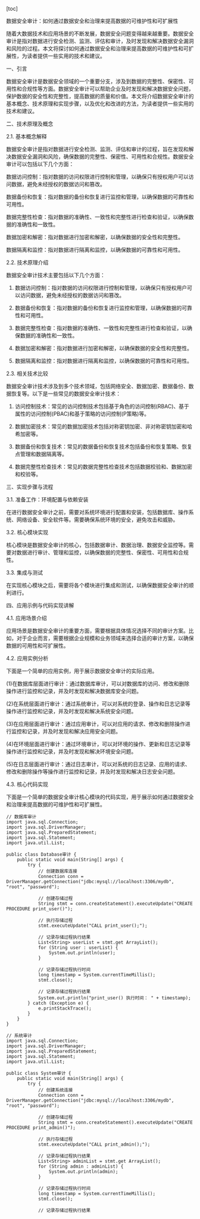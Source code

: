 
[toc]                    
                
                
数据安全审计：如何通过数据安全和治理来提高数据的可维护性和可扩展性

随着大数据技术和应用场景的不断发展，数据安全问题变得越来越重要。数据安全审计是指对数据进行安全检测、监测、评估和审计，及时发现和解决数据安全漏洞和风险的过程。本文将探讨如何通过数据安全和治理来提高数据的可维护性和可扩展性，为读者提供一些实用的技术和建议。

一、引言

数据安全审计是数据安全领域的一个重要分支，涉及到数据的完整性、保密性、可用性和合规性等方面。数据安全审计可以帮助企业及时发现和解决数据安全问题，保护数据的安全性和完整性，提高数据的质量和价值。本文将介绍数据安全审计的基本概念、技术原理和实现步骤，以及优化和改进的方法，为读者提供一些实用的技术和建议。

二、技术原理及概念

2.1. 基本概念解释

数据安全审计是指对数据进行安全检测、监测、评估和审计的过程，旨在发现和解决数据安全漏洞和风险，确保数据的完整性、保密性、可用性和合规性。数据安全审计可以包括以下几个方面：

数据访问控制：指对数据的访问权限进行控制和管理，以确保只有授权用户可以访问数据，避免未经授权的数据访问和篡改。

数据备份和恢复：指对数据的备份和恢复进行监控和管理，以确保数据的可靠性和可用性。

数据完整性检查：指对数据的准确性、一致性和完整性进行检查和验证，以确保数据的准确性和一致性。

数据加密和解密：指对数据进行加密和解密，以确保数据的安全性和完整性。

数据隔离和监控：指对数据进行隔离和监控，以确保数据的可靠性和可用性。

2.2. 技术原理介绍

数据安全审计技术主要包括以下几个方面：

1. 数据访问控制：指对数据的访问权限进行控制和管理，以确保只有授权用户可以访问数据，避免未经授权的数据访问和篡改。

2. 数据备份和恢复：指对数据的备份和恢复进行监控和管理，以确保数据的可靠性和可用性。

3. 数据完整性检查：指对数据的准确性、一致性和完整性进行检查和验证，以确保数据的准确性和一致性。

4. 数据加密和解密：指对数据进行加密和解密，以确保数据的安全性和完整性。

5. 数据隔离和监控：指对数据进行隔离和监控，以确保数据的可靠性和可用性。

2.3. 相关技术比较

数据安全审计技术涉及到多个技术领域，包括网络安全、数据加密、数据备份、数据恢复等。以下是一些常见的数据安全审计技术：

1. 访问控制技术：常见的访问控制技术包括基于角色的访问控制(RBAC)、基于属性的访问控制(PBAC)和基于策略的访问控制(P策略)等。

2. 数据加密技术：常见的数据加密技术包括对称密钥加密、非对称密钥加密和哈希加密等。

3. 数据备份和恢复技术：常见的数据备份和恢复技术包括备份和恢复策略、恢复点管理和数据隔离等。

4. 数据完整性检查技术：常见的数据完整性检查技术包括数据校验和、数据加密和校验等。

三、实现步骤与流程

3.1. 准备工作：环境配置与依赖安装

在进行数据安全审计之前，需要对系统环境进行配置和安装，包括数据库、操作系统、网络设备、安全软件等。需要确保系统环境的安全，避免攻击和威胁。

3.2. 核心模块实现

核心模块是数据安全审计的核心，包括数据审计、数据治理、数据安全监控等。需要对数据进行审计、管理和监控，以确保数据的完整性、保密性、可用性和合规性。

3.3. 集成与测试

在实现核心模块之后，需要将各个模块进行集成和测试，以确保数据安全审计的顺利进行。

四、应用示例与代码实现讲解

4.1. 应用场景介绍

应用场景是数据安全审计的重要方面，需要根据具体情况选择不同的审计方案。比如，对于企业而言，需要根据企业规模和业务领域来选择合适的审计方案，以确保数据的可用性和可扩展性。

4.2. 应用实例分析

下面是一个简单的应用实例，用于展示数据安全审计的实际应用。

(1)在数据库层面进行审计：通过数据库审计，可以对数据库的访问、修改和删除操作进行监控和记录，并及时发现和解决数据库安全问题。

(2)在系统层面进行审计：通过系统审计，可以对系统的登录、操作和日志记录等操作进行监控和记录，并及时发现和解决系统安全问题。

(3)在应用层面进行审计：通过应用审计，可以对应用的请求、修改和删除操作进行监控和记录，并及时发现和解决应用安全问题。

(4)在环境层面进行审计：通过环境审计，可以对环境的操作、更新和日志记录等操作进行监控和记录，并及时发现和解决环境安全问题。

(5)在日志层面进行审计：通过日志审计，可以对系统的日志记录、应用的请求、修改和删除操作等操作进行监控和记录，并及时发现和解决日志安全问题。

4.3. 核心代码实现

下面是一个简单的数据安全审计核心模块的代码实现，用于展示如何通过数据安全和治理来提高数据的可维护性和可扩展性。

```
// 数据库审计
import java.sql.Connection;
import java.sql.DriverManager;
import java.sql.PreparedStatement;
import java.sql.Statement;
import java.util.List;

public class Database审计 {
    public static void main(String[] args) {
        try {
            // 创建数据库连接
            Connection conn = DriverManager.getConnection("jdbc:mysql://localhost:3306/mydb", "root", "password");

            // 创建存储过程
            String stmt = conn.createStatement().executeUpdate("CREATE PROCEDURE print_user()");

            // 执行存储过程
            stmt.executeUpdate("CALL print_user();");

            // 记录存储过程执行结果
            List<String> userList = stmt.get ArrayList();
            for (String user : userList) {
                System.out.println(user);
            }

            // 记录存储过程执行时间
            long timestamp = System.currentTimeMillis();
            stmt.close();

            // 记录存储过程执行结果
            System.out.println("print_user() 执行时间： " + timestamp);
        } catch (Exception e) {
            e.printStackTrace();
        }
    }
}

// 系统审计
import java.sql.Connection;
import java.sql.DriverManager;
import java.sql.PreparedStatement;
import java.sql.Statement;
import java.util.List;

public class System审计 {
    public static void main(String[] args) {
        try {
            // 创建系统连接
            Connection conn = DriverManager.getConnection("jdbc:mysql://localhost:3306/mydb", "root", "password");

            // 创建存储过程
            String stmt = conn.createStatement().executeUpdate("CREATE PROCEDURE print_admin()");

            // 执行存储过程
            stmt.executeUpdate("CALL print_admin();");

            // 记录存储过程执行结果
            List<String> adminList = stmt.get ArrayList();
            for (String admin : adminList) {
                System.out.println(admin);
            }

            // 记录存储过程执行时间
            long timestamp = System.currentTimeMillis();
            stmt.close();

            // 记录存储过程执行结果

